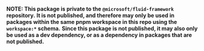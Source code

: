 **NOTE: This package is private to the `@microsoft/fluid-framework` repository.**
**It is not published, and therefore may only be used in packages within the same pnpm workspace in this repo using the `workspace:*` schema.**
**Since this package is not published, it may also only be used as a dev dependency, or as a dependency in packages that are not published.**
